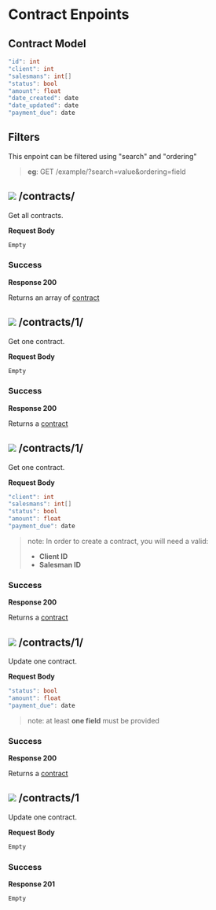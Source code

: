 # Contract Enpoints

## Contract Model

```cs
"id": int
"client": int
"salesmans": int[]
"status": bool
"amount": float
"date_created": date
"date_updated": date
"payment_due": date
```

## Filters

This enpoint can be filtered using "search" and "ordering"

> **eg**: GET /example/?search=value&ordering=field

## ![](https://img.shields.io/badge/-GET%20-green) /contracts/

Get all contracts.

**Request Body**

```cs
Empty
```

### Success

**Response 200**

Returns an array of [contract](#Contract-Model)


## ![](https://img.shields.io/badge/-GET%20-green) /contracts/1/

Get one contract.

**Request Body**

```cs
Empty
```

### Success

**Response 200**

Returns a [contract](#Contract-Model)

## ![](https://img.shields.io/badge/-POST%20-orange) /contracts/1/

Get one contract.

**Request Body**

```cs
"client": int
"salesmans": int[]
"status": bool
"amount": float
"payment_due": date
```

> note: In order to create a contract, you will need a valid:
> - **Client ID**
> - **Salesman ID** 

### Success

**Response 200**

Returns a [contract](#Contract-Model)

## ![](https://img.shields.io/badge/-PATCH%20-blueviolet) /contracts/1/

Update one contract.

**Request Body**

```cs
"status": bool
"amount": float
"payment_due": date
```

> note: at least **one field** must be provided

### Success

**Response 200**

Returns a [contract](#Contract-Model)

## ![](https://img.shields.io/badge/-DELETE%20-critical) /contracts/1

Update one contract.

**Request Body**

```cs
Empty
```

### Success

**Response 201**

```cs
Empty
```

